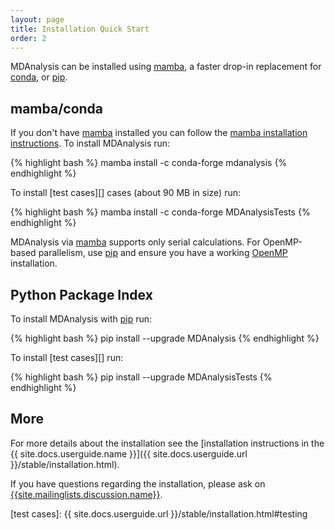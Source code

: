 ```yaml
---
layout: page
title: Installation Quick Start
order: 2
---
```


MDAnalysis can be installed using [mamba][], a faster drop-in replacement for [conda][], or [pip][].

## mamba/conda ##

If you don't have [mamba][] installed you can follow the [mamba installation instructions][]. 
To install MDAnalysis run:

{% highlight bash %}
mamba install -c conda-forge mdanalysis
{% endhighlight %}

To install [test cases][] cases (about 90 MB
in size) run: 

{% highlight bash %}
mamba install -c conda-forge MDAnalysisTests
{% endhighlight %}

MDAnalysis via [mamba][] supports only serial calculations. 
For OpenMP-based parallelism, use [pip][] and ensure you have 
a working [OpenMP][] installation.

## Python Package Index ##

To install MDAnalysis with [pip][] run:

{% highlight bash %}
pip install --upgrade MDAnalysis
{% endhighlight %}

To install [test cases][] run:

{% highlight bash %}
pip install --upgrade MDAnalysisTests
{% endhighlight %}

## More ##

For more details about the installation see the [installation instructions in the {{ site.docs.userguide.name }}]({{ site.docs.userguide.url }}/stable/installation.html).

If you have questions regarding the installation, please ask on
[{{site.mailinglists.discussion.name}}]({{site.mailinglists.discussion.url}}).

[pip]: https://pip.pypa.io/en/latest/
[mamba]:https://anaconda.org/conda-forge/mamba
[conda]: https://conda.io/
[mamba installation instructions]: https://mamba.readthedocs.io/en/latest/installation/mamba-installation.html
[OpenMP]: https://www.openmp.org/
[test cases]: {{ site.docs.userguide.url }}/stable/installation.html#testing
